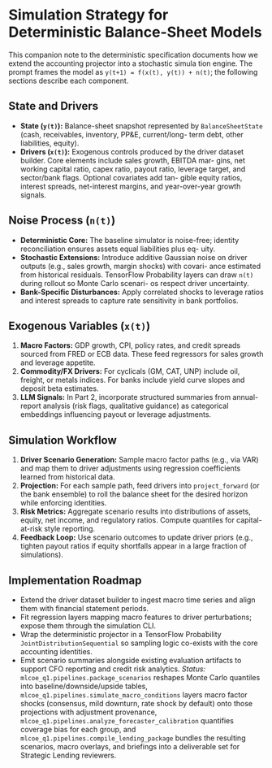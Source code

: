 # Simulation Strategy for Deterministic Balance-Sheet Models

This companion note to the deterministic specification documents how we extend the accounting projector into a stochastic simula
tion engine. The prompt frames the model as `y(t+1) = f(x(t), y(t)) + n(t)`; the following sections describe each component.

## State and Drivers

- **State (`y(t)`):** Balance-sheet snapshot represented by `BalanceSheetState` (cash, receivables, inventory, PP&E, current/long-
  term debt, other liabilities, equity).
- **Drivers (`x(t)`):** Exogenous controls produced by the driver dataset builder. Core elements include sales growth, EBITDA mar-
  gins, net working capital ratio, capex ratio, payout ratio, leverage target, and sector/bank flags. Optional covariates add tan-
  gible equity ratios, interest spreads, net-interest margins, and year-over-year growth signals.

## Noise Process (`n(t)`)

- **Deterministic Core:** The baseline simulator is noise-free; identity reconciliation ensures assets equal liabilities plus eq-
  uity.
- **Stochastic Extensions:** Introduce additive Gaussian noise on driver outputs (e.g., sales growth, margin shocks) with covari-
  ance estimated from historical residuals. TensorFlow Probability layers can draw `n(t)` during rollout so Monte Carlo scenari-
  os respect driver uncertainty.
- **Bank-Specific Disturbances:** Apply correlated shocks to leverage ratios and interest spreads to capture rate sensitivity in
  bank portfolios.

## Exogenous Variables (`x(t)`)

1. **Macro Factors:** GDP growth, CPI, policy rates, and credit spreads sourced from FRED or ECB data. These feed regressors for
   sales growth and leverage appetite.
2. **Commodity/FX Drivers:** For cyclicals (GM, CAT, UNP) include oil, freight, or metals indices. For banks include yield curve
   slopes and deposit beta estimates.
3. **LLM Signals:** In Part 2, incorporate structured summaries from annual-report analysis (risk flags, qualitative guidance) as
   categorical embeddings influencing payout or leverage adjustments.

## Simulation Workflow

1. **Driver Scenario Generation:** Sample macro factor paths (e.g., via VAR) and map them to driver adjustments using regression
   coefficients learned from historical data.
2. **Projection:** For each sample path, feed drivers into `project_forward` (or the bank ensemble) to roll the balance sheet for
   the desired horizon while enforcing identities.
3. **Risk Metrics:** Aggregate scenario results into distributions of assets, equity, net income, and regulatory ratios. Compute
   quantiles for capital-at-risk style reporting.
4. **Feedback Loop:** Use scenario outcomes to update driver priors (e.g., tighten payout ratios if equity shortfalls appear in a
   large fraction of simulations).

## Implementation Roadmap

- Extend the driver dataset builder to ingest macro time series and align them with financial statement periods.
- Fit regression layers mapping macro features to driver perturbations; expose them through the simulation CLI.
- Wrap the deterministic projector in a TensorFlow Probability `JointDistributionSequential` so sampling logic co-exists with the
  core accounting identities.
- Emit scenario summaries alongside existing evaluation artifacts to support CFO reporting and credit risk analytics. _Status:_ `mlcoe_q1.pipelines.package_scenarios` reshapes Monte Carlo quantiles into baseline/downside/upside tables, `mlcoe_q1.pipelines.simulate_macro_conditions` layers macro factor shocks (consensus, mild downturn, rate shock by default) onto those projections with adjustment provenance, `mlcoe_q1.pipelines.analyze_forecaster_calibration` quantifies coverage bias for each group, and `mlcoe_q1.pipelines.compile_lending_package` bundles the resulting scenarios, macro overlays, and briefings into a deliverable set for Strategic Lending reviewers.

